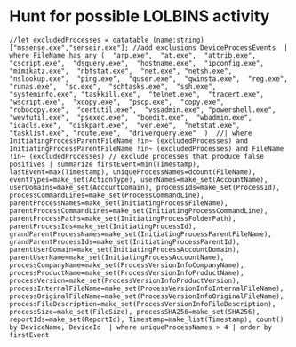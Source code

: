 # Hunt for possible LOLBINS activity

`//let excludedProcesses = datatable (name:string)["mssense.exe","senseir.exe"]; //add exclusions
DeviceProcessEvents 
| where FileName has_any (  "arp.exe",  "at.exe",  "attrib.exe",  "cscript.exe",  "dsquery.exe",  "hostname.exe",  "ipconfig.exe",  "mimikatz.exe",  "nbtstat.exe",  "net.exe", "netsh.exe",  "nslookup.exe",  "ping.exe",  "quser.exe",  "qwinsta.exe",  "reg.exe",  "runas.exe",  "sc.exe",  "schtasks.exe",  "ssh.exe",  "systeminfo.exe", "taskkill.exe",  "telnet.exe",  "tracert.exe",  "wscript.exe",  "xcopy.exe",  "pscp.exe",  "copy.exe",  "robocopy.exe",  "certutil.exe",  "vssadmin.exe", "powershell.exe",  "wevtutil.exe",  "psexec.exe",  "bcedit.exe",  "wbadmin.exe",  "icacls.exe",  "diskpart.exe",  "ver.exe",  "netstat.exe",  "tasklist.exe", "route.exe",  "driverquery.exe"  ) 
//| where InitiatingProcessParentFileName !in~ (excludedProcesses) and InitiatingProcessParentFileName !in~ (excludedProcesses) and FileName !in~ (excludedProcesses) // exclude processes that produce false positives
| summarize firstEvent=min(Timestamp), lastEvent=max(Timestamp), uniqueProcessNames=dcount(FileName), eventTypes=make_set(ActionType), userNames=make_set(AccountName), userDomains=make_set(AccountDomain), processIds=make_set(ProcessId), processCommandLines=make_set(ProcessCommandLine), parentProcessNames=make_set(InitiatingProcessFileName), parentProcessCommandLines=make_set(InitiatingProcessCommandLine), parentProcessPaths=make_set(InitiatingProcessFolderPath), parentProcessIds=make_set(InitiatingProcessId), grandParentProcessNames=make_set(InitiatingProcessParentFileName), grandParentProcessIds=make_set(InitiatingProcessParentId), parentUserDomain=make_set(InitiatingProcessAccountDomain), parentUserName=make_set(InitiatingProcessAccountName), processCompanyName=make_set(ProcessVersionInfoCompanyName), processProductName=make_set(ProcessVersionInfoProductName), processVersion=make_set(ProcessVersionInfoProductVersion), processInternalFileName=make_set(ProcessVersionInfoInternalFileName), processOriginalFileName=make_set(ProcessVersionInfoOriginalFileName), processFileDescription=make_set(ProcessVersionInfoFileDescription), processSize=make_set(FileSize), processSHA256=make_set(SHA256), reportIds=make_set(ReportId), Timestamp=make_list(Timestamp), count() by DeviceName, DeviceId 
| where uniqueProcessNames > 4
| order by firstEvent`
